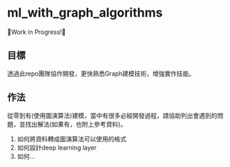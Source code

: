 # ml_with_graph_algorithms
🚧Work in Progress!🚧

## 目標
透過此repo團隊協作開發，更快熟悉Graph建模技術，增強實作技能。

## 作法
從零到有(使用圖演算法)建模，當中有很多必經開發過程，請協助列出會遇到的問題，並找出解法(如果有，也附上參考資料)。

1. 如何將資料轉成圖演算法可以使用的格式
1. 如何設計deep learning layer
1. 如何...
